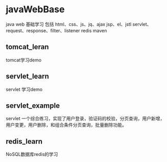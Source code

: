 # javaWebBase
java web 基础学习
包括 
html、css、js、jq、ajax
jsp、el、jstl
servlet、request、response、filter、listener
redis
maven


## tomcat_leran
tomcat学习demo

## servlet_learn
servlet 学习demo

## servlet_example
servlet 一个综合练习，实现了用户登录，验证码的校验，分页查询，用户新增，用户变更，用户删除，和组合条件分页查询，批量删除功能。

## redis_learn
NoSQL数据库redis的学习